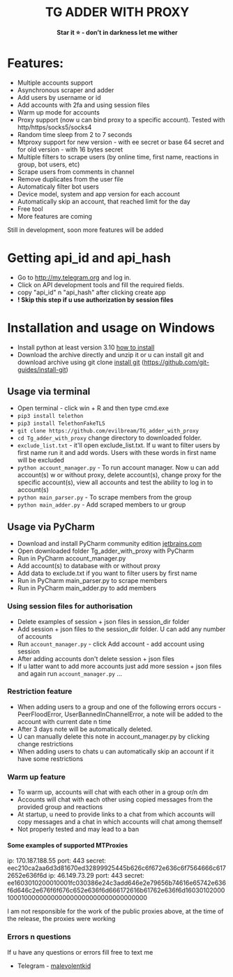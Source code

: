 <h1 align="center">
TG ADDER WITH PROXY
</h1>

<h4 align="center">
Star it ⭐️ - don’t in darkness let me wither
</h4>

# Features: 
- Multiple accounts support
- Asynchronous scraper and adder
- Add users by username or id
- Add accounts with 2fa and using session files 
- Warm up mode for accounts
- Proxy support (now u can bind proxy to a specific account). Tested with http/https/socks5/socks4
- Random time sleep from 2 to 7 seconds
- Mtproxy support for new version - with ee secret or base 64 secret and for old version - with 16 bytes secret
- Multiple filters to scrape users (by online time, first name, reactions in group, bot users, etc)
- Scrape users from comments in channel
- Remove duplicates from the user file
- Automaticaly filter bot users
- Device model, system and app version for each account
- Automatically skip an account, that reached limit for the day
- Free tool
- More features are coming

Still in development, soon more features will be added 

# Getting api_id and api_hash
* Go to http://my.telegram.org and log in.
* Click on API development tools and fill the required fields.
* copy "api_id" n "api_hash" after clicking create app
* **! Skip this step if u use authorization by __session__ files**

# Installation and usage on Windows
- Install python at least version 3.10 [how to install](https://www.digitalocean.com/community/tutorials/install-python-windows-10)
- Download the archive directly and unzip it or u can install git and download archive using git clone [install git](https://github.com/git-guides/install-git) (https://github.com/git-guides/install-git)

## Usage via terminal 
- Open terminal - click win + R and then type cmd.exe
- ```pip3 install telethon```
- ```pip3 install TelethonFakeTLS```
- ```git clone https://github.com/evilbream/TG_adder_with_proxy```
- ```cd Tg_adder_with_proxy``` change directory to downloaded folder.
- ```exclude_list.txt``` - it'll open exclude_list.txt. If u want to filter users by first name run it and add words. Users with these words in first name will be excluded
- ```python account_manager.py```  -  To run account manager. Now u can add account(s) w or without proxy, delete account(s), change proxy for the specific account(s), view all accounts and test the ability to log in to account(s)
- ```python main_parser.py``` - To scrape members from the group
- ```python main_adder.py``` - Add scraped members to ur group

## Usage via PyCharm
- Download and install PyCharm community edition [jetbrains.com](https://www.jetbrains.com/pycharm/download/?section=windows)
- Open downloaded folder Tg_adder_with_proxy with PyCharm
- Run in PyCharm account_manager.py
- Add account(s) to database with or without proxy
- Add data to exclude.txt if you want to filter users by first name 
- Run in  PyCharm main_parser.py to scrape members 
- Run  in  PyCharm main_adder.py to add members

### Using session files for authorisation
- Delete examples of session + json files in session_dir folder 
- Add session + json files to the session_dir folder. U can add any number of accounts
- Run ```account_manager.py``` - click Add account - add account using session
- After adding accounts don't delete session + json files
- If u latter want to add more accounts just add more session + json files and again run ```account_manager.py``` ...

### Restriction feature
- When adding users to a group and one of the following errors occurs - PeerFloodError, UserBannedInChannelError, a note will be added to the account with current date n time
- After 3 days note will be automatically deleted. 
- U can manually delete this note in account_manager.py by clicking change restrictions
- When adding users to chats u can automatically skip an account if it have some restrictions

### Warm up feature
- To warm up, accounts will chat with each other in a group or/n dm
- Accounts will chat with each other using copied messages from the provided group and reactions
- At startup, u need to provide links to a chat from which accounts will copy messages and a chat in which accounts will chat among themself
- Not properly tested and may lead to a ban

#### Some examples of supported  MTProxies
ip: 170.187.188.55 port: 443 secret: eec210ca2aa6d3d81670ed32899925445b626c6f672e636c6f7564666c6172652e636f6d
ip: 46.149.73.29 port: 443 secret: ee1603010200010001fc030386e24c3add646e2e79656b74616e65742e636f6d646c2e676f6f676c652e636f6d666172616b61762e636f6d160301020001000100000000000000000000000000000000 

I am not responsible for the work of the public proxies above, at the time of the release, the proxies were working

### Errors n questions
If u have any questions or errors fill free to text me

* Telegram - [malevolentkid](https://t.me//malevolentkid)
